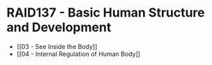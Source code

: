 # RAID137 - Basic Human Structure and Development

- [[03 - See Inside the Body]]
- [[04 - Internal Regulation of Human Body]]
